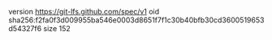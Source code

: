 version https://git-lfs.github.com/spec/v1
oid sha256:f2fa0f3d009955ba546e0003d8651f7f1c30b40bfb30cd3600519653d54327f6
size 152
